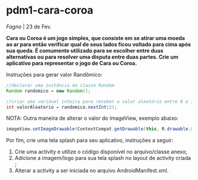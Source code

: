# pdm1-cara-coroa

_Fagno_
| 23 de Fev.

**Cara ou Coroa é um jogo simples, que consiste em se atirar uma moeda ao ar para então verificar qual de seus lados ficou voltado para cima após sua queda. É comumente utilizado para se escolher entre duas alternativas ou para resolver uma disputa entre duas partes. Crie um aplicativo para representar o jogo de Cara ou Coroa.**

Instruções para gerar valor Randômico:

```java
//declarar uma instância da classe Random
Random randomico = new Random();

//criar uma variável inteira para receber o valor aleatório entre 0 e 1, utilizando o método nextInt().
int valorAleatorio = randomico.nextInt(2);
```
NOTA: Outra maneira de alterar o valor do ImageView, exemplo abaixo:
```java
imageView.setImageDrawable(ContextCompat.getDrawable(this, R.drawable.@id_IMAGE));
```
Por fim, crie uma tela splash para seu aplicativo, instruções a seguir:
1) Crie uma activity e utilize o código disponível no arquivo/classe anexo;
2) Adicione a imagem/logo para sua tela splash no layout de activity criada ;
3) Alterar a activity a ser iniciada no arquivo AndroidManifest.xml.